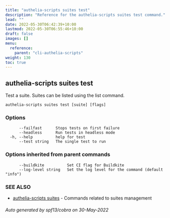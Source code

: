 ```yaml
---
title: "authelia-scripts suites test"
description: "Reference for the authelia-scripts suites test command."
lead: ""
date: 2022-05-30T06:42:39+10:00
lastmod: 2022-05-30T06:55:46+10:00
draft: false
images: []
menu:
  reference:
    parent: "cli-authelia-scripts"
weight: 130
toc: true
---
```


## authelia-scripts suites test

Test a suite. Suites can be listed using the list command.

```
authelia-scripts suites test [suite] [flags]
```

### Options

```
      --failfast      Stops tests on first failure
      --headless      Run tests in headless mode
  -h, --help          help for test
      --test string   The single test to run
```

### Options inherited from parent commands

```
      --buildkite          Set CI flag for Buildkite
      --log-level string   Set the log level for the command (default "info")
```

### SEE ALSO

* [authelia-scripts suites](authelia-scripts_suites.md)	 - Commands related to suites management

###### Auto generated by spf13/cobra on 30-May-2022
